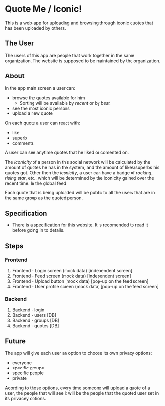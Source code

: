 # Quote Me / Iconic!

This is a web-app for uploading and browsing through iconic quotes that has been uploaded by others.

## The User

The users of this app are people that work together in the same organization.
The website is supposed to be maintained by the organization.

## About

In the app main screen a user can:
- browse the quotes available for him
	- Sorting will be available by *recent* or by *best*
- see the most iconic persons
- upload a new quote

On each quote a user can react with:
- like
- superb
- comments

A user can see anytime quotes that he liked or comented on.

The *iconicity* of a person in this social network will be calculated by the amount of quotes he has in the system, and the amount of likes/superbs his quotes got.
Other then the *iconicity*, a user can have a badge of *rocking*, *rising star*, etc.. which will be determined by the iconicity gained over the recent time.
In the global feed

Each quote that is being uploaded will be public to all the users that are in the same group as the quoted person.

## Specification

- There is a [specification](specification/specification.md) for this website. It is recomended to read it before going in to details.

## Steps

### Frontend
1. Frontend - Login screen (mock data) [independent screen]
1. Frontend - Feed screen (mock data) [independent screen]
1. Frontend - Upload button (mock data) [pop-up on the feed screen]
1. Frontend - User profile screen (mock data) [pop-up on the feed screen]
### Backend
1. Backend - login
1. Backend - users [DB]
1. Backend - groups [DB]
1. Backend - quotes [DB]

## Future

The app will give each user an option to choose its own privacy options:
- everyone
- specific groups
- specific people
- private

Acording to those options, every time someone will upload a quote of a user, the people that will see it will be the people that the quoted user set in its privacey options.
